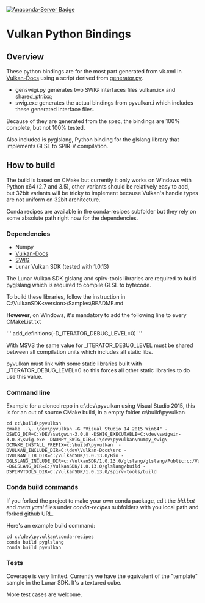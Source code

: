 [![Anaconda-Server Badge](https://anaconda.org/mlamarre/pyvulkan/badges/installer/conda.svg)](https://conda.anaconda.org/mlamarre)

# Vulkan Python Bindings

## Overview

These python bindings are for the most part generated from vk.xml in [Vulkan-Docs](https://github.com/KhronosGroup/Vulkan-Docs) using a script derived from [generator.py](https://github.com/KhronosGroup/Vulkan-Docs/blob/1.0/src/spec/generator.py). 

* genswigi.py generates two SWIG interfaces files vulkan.ixx and shared_ptr.ixx;
* swig.exe generates the actual bindings from pyvulkan.i which includes these generated interface files.

Because of they are generated from the spec, the bindings are 100% complete, but not 100% tested.

Also included is pyglslang, Python binding for the glslang library that implements GLSL to SPIR-V compilation.

## How to build

The build is based on CMake but currently it only works on Windows with Python x64 (2.7 and 3.5), other variants should be relatively easy to add, but 32bit variants will be tricky to implement because Vulkan's handle types are not uniform on 32bit architecture.

Conda recipes are available in the conda-recipes subfolder but they rely on some absolute path right now for the dependencies.

### Dependencies

* Numpy
* [Vulkan-Docs](https://github.com/KhronosGroup/Vulkan-Docs)
* [SWIG](https://github.com/swig/swig)
* Lunar Vulkan SDK (tested with 1.0.13)

The Lunar Vulkan SDK glslang and spirv-tools libraries are required to build pyglslang which is required to compile GLSL to bytecode.

To build these libraries, follow the instruction in C:\VulkanSDK\<version>\Samples\README.md

**However**, on Windows, it's mandatory to add the following line to every CMakeList.txt

'''
add_definitions(-D_ITERATOR_DEBUG_LEVEL=0)
'''

With MSVS the same value for _ITERATOR_DEBUG_LEVEL must be shared between all compilation units which includes all static libs.

pyvulkan must link with some static libraries built with _ITERATOR_DEBUG_LEVEL=0 so this forces all other static libraries to do use this value. 

### Command line

Example for a cloned repo in c:\dev\pyvulkan using Visual Studio 2015, this is for an out of source CMake build, in a empty folder c:\build\pyvulkan

```
cd c:\build\pyvulkan
cmake ..\..\dev\pyvulkan -G "Visual Studio 14 2015 Win64" -DSWIG_DIR=C:\DEV\swigwin-3.0.8 -DSWIG_EXECUTABLE=C:\dev\swigwin-3.0.8\swig.exe -DNUMPY_SWIG_DIR=C:\dev\pyvulkan\numpy_swig\ -DCMAKE_INSTALL_PREFIX=c:\build\pyvulkan  -DVULKAN_INCLUDE_DIR=C:\dev\Vulkan-Docs\src -DVULKAN_LIB_DIR=c:/VulkanSDK/1.0.13.0/Bin -DGLSLANG_INCLUDE_DIR=c:/VulkanSDK/1.0.13.0/glslang/glslang/Public;c:/VulkanSDK/1.0.13.0/glslang/glslang/Include -DGLSLANG_DIR=C:/VulkanSDK/1.0.13.0/glslang/build -DSPIRVTOOLS_DIR=C:/VulkanSDK/1.0.13.0/spirv-tools/build

```

### Conda build commands

If you forked the project to make your own conda package, edit the *bld.bat* and *meta.yaml* files under *conda-recipes* subfolders with you local path and forked github URL.

Here's an example build command:

```
cd c:\dev\pyvulkan\conda-recipes
conda build pyglslang
conda build pyvulkan
```

### Tests

Coverage is very limited. Currently we have the equivalent of the "template" sample in the Lunar SDK. It's a textured cube. 

More test cases are welcome.



